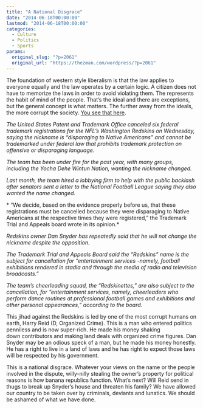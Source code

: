 ```yaml
---
title: "A National Disgrace"
date: "2014-06-18T00:00:00"
lastmod: "2014-06-18T00:00:00"
categories:
  - Culture
  - Politics
  - Sports
params:
  original_slug: "?p=2061"
  original_url: "https://thezman.com/wordpress/?p=2061"
---
```


The foundation of western style liberalism is that the law applies to
everyone equally and the law operates by a certain logic. A citizen does
not have to memorize the laws in order to avoid violating them. The
represents the habit of mind of the people. That’s the ideal and there
are exceptions, but the general concept is what matters. The further
away from the ideals, the more corrupt the society. <a
href="https://www.si.com/si-wire/2014/06/18/washington-redskins-trademark-cancelled"
rel="noopener noreferrer" target="_blank">You see that here</a>.

*The United States Patent and Trademark Office canceled six federal
trademark registrations for the NFL’s Washington Redskins on Wednesday,
saying the nickname is “disparaging to Native Americans” and cannot be
trademarked under federal law that prohibits trademark protection on
offensive or disparaging language.*

*The team has been under fire for the past year, with many groups,
including the Yocha Dehe Wintun Nation, wanting the nickname changed.*

*Last month, the team hired a lobbying firm to help with the
public backlash after senators sent a letter to the National Football
League saying they also wanted the name changed.*

* “We decide, based on the evidence properly before us, that these
registrations must be cancelled because they were disparaging to Native
Americans at the respective times they were registered,” the Trademark
Trial and Appeals board wrote in its opinion.*

*Redskins owner Dan Snyder has repeatedly said that he will not change
the nickname despite the opposition.*

*The Trademark Trial and Appeals Board said the “Redskins” name is the
subject for cancellation for “entertainment services -namely, football
exhibitions rendered in stadia and through the media of radio and
television broadcasts.”*

*The team’s cheerleading squad, the “Redskinettes,” are also subject to
the cancellation, for “entertainment services, namely, cheerleaders who
perform dance routines at professional football games and exhibitions
and other personal appearances,” according to the board.*

This jihad against the Redskins is led by one of the most corrupt humans
on earth, Harry Reid (D, Organized Crime). This is a man who entered
politics penniless and is now super-rich. He made his money shaking
down contributors and making land deals with organized crime figures.
Dan Snyder may be an odious speck of a man, but he made his money
honestly. He has a right to live in a land of laws and he has right to
expect those laws will be respected by his government.

This is a national disgrace. Whatever your views on the name or the
people involved in the dispute, willy-nilly stealing the owner’s
property for political reasons is how banana republics function. What’s
next? Will Reid send in thugs to break up Snyder’s house and threaten
his family? We have allowed our country to be taken over by criminals,
deviants and lunatics. We should be ashamed of what we have done.
